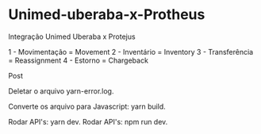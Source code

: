 # Unimed-uberaba-x-Protheus
Integração Unimed Uberaba x Protejus

1 - Movimentação = Movement
2 - Inventário = Inventory
3 - Transferência = Reassignment
4 - Estorno = Chargeback

Post 


Deletar o arquivo yarn-error.log.

Converte os arquivo para Javascript: yarn build.

Rodar API's: yarn dev.
Rodar API's: npm run dev.